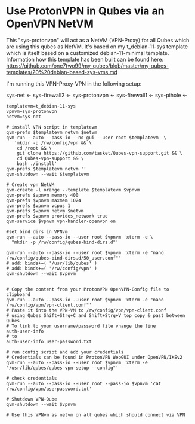 Use ProtonVPN in Qubes via an OpenVPN NetVM
===========================================

This "sys-protonvpn" will act as a NetVM (VPN-Proxy) for all Qubes which are using this qubes as NetVM.
It's based on my t_debian-11-sys template which is itself based on a customized debian-11-minimal template.
Information how this template has been built can be found here:
https://github.com/one7two99/my-qubes/blob/master/my-qubes-templates/20%20debian-based-sys-vms.md

I'm running this VPN-Proxy-VPN in the following setup:

sys-net <- sys-firewall2 <- sys-protonvpn <- sys-firewall1 <- sys-pihole <- <OTHER QUBES>
	
```
templatevm=t_debian-11-sys
vpnvm=sys-protonvpn
netvm=sys-net

# install VPN script in templatevm
qvm-prefs $templatevm netvm $netvm
qvm-run --auto --pass-io --no-gui --user root $templatevm  \
   'mkdir -p /rw/config/vpn && \
    cd /root && \
    git clone https://github.com/tasket/Qubes-vpn-support.git && \
    cd Qubes-vpn-support && \
    bash ./install'
qvm-prefs $templatevm netvm ''
qvm-shutdown --wait $templatevm

# Create vpn NetVM
qvm-create -l orange --template $templatevm $vpnvm
qvm-prefs $vpnvm memory 400
qvm-prefs $vpnvm maxmem 1024
qvm-prefs $vpnvm vcpus 1
qvm-prefs $vpnvm netvm $netvm
qvm-prefs $vpnvm provides_network true
qvm-service $vpnvm vpn-handler-openvpn on

#set bind dirs in VPNvm
qvm-run --auto --pass-io --user root $vpnvm 'xterm -e \
  "mkdir -p /rw/config/qubes-bind-dirs.d"'

qvm-run --auto --pass-io --user root $vpnvm 'xterm -e "nano /rw/config/qubes-bind-dirs.d/50_user.conf"'
# add: binds+=( '/usr/lib/qubes' )
# add: binds+=( '/rw/config/vpn' )
qvm-shutdown --wait $vpnvm


# Copy the content from your ProtonVPN OpenVPN-Config file to clipboard
qvm-run --auto --pass-io --user root $vpnvm 'xterm -e "nano /rw/config/vpn/vpn-client.conf"'
# Paste it into the VPN-VM to /rw/config/vpn/vpn-client.conf
# using Qubes Shift+Strg+C and Shift+Strg+V top copy & past between Qubes
# To link to your username/password file vhange the line
auth-user-info
# to
auth-user-info user-password.txt

# run config script and add your credentials
# Credentials can be found in ProtonVPN WebGUI under OpenVPN/IKEv2
qvm-run --auto --pass-io --user root $vpnvm 'xterm -e "/usr/lib/qubes/qubes-vpn-setup --config"'

# check credentials
qvm-run --auto --pass-io --user root --pass-io $vpnvm 'cat /rw/config/vpn/userpassword.txt'

# Shutdown VPN-Qube
qvm-shutdown --wait $vpnvm

# Use this VPNvm as netvm on all qubes which should connect via VPN
```
